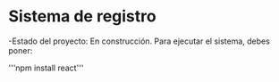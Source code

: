 <h1> Sistema de registro </h1>
-Estado del proyecto: En construcción.
Para ejecutar el sistema, debes poner:

'''npm install react'''
